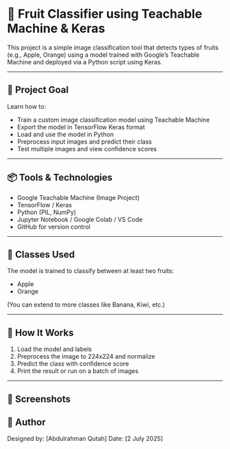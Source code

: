 # 🍎 Fruit Classifier using Teachable Machine & Keras  
This project is a simple image classification tool that detects types of fruits (e.g., Apple, Orange) using a model trained with Google’s Teachable Machine and deployed via a Python script using Keras.

---

## 🎯 Project Goal  
Learn how to:

- Train a custom image classification model using Teachable Machine  
- Export the model in TensorFlow Keras format  
- Load and use the model in Python  
- Preprocess input images and predict their class  
- Test multiple images and view confidence scores  

---

## 📦 Tools & Technologies  
- Google Teachable Machine (Image Project)  
- TensorFlow / Keras  
- Python (PIL, NumPy)  
- Jupyter Notebook / Google Colab / VS Code  
- GitHub for version control  

---

## 🧠 Classes Used  
The model is trained to classify between at least two fruits:

- Apple  
- Orange  

(You can extend to more classes like Banana, Kiwi, etc.)

---

## 🧪 How It Works  
1. Load the model and labels  
2. Preprocess the image to 224x224 and normalize  
3. Predict the class with confidence score  
4. Print the result or run on a batch of images

---

## 📸 Screenshots


## 👤 Author
Designed by: [Abdulrahman Qutah]
Date: [2 July 2025]
